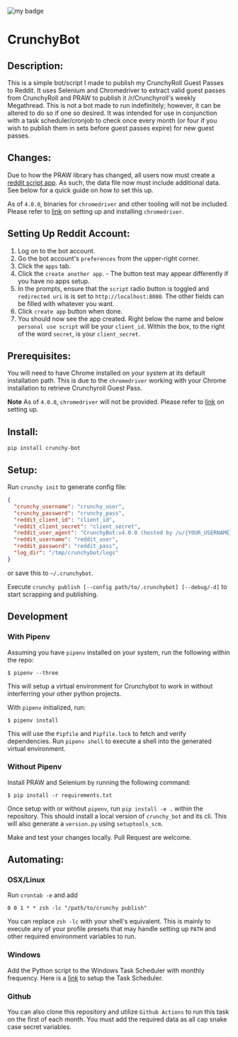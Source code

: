 ![my badge](https://action-badges.now.sh/lamdaV/CrunchyBot?workflow=test)
# CrunchyBot
## Description:
This is a simple bot/script I made to publish my CrunchyRoll Guest Passes to Reddit.
It uses Selenium and Chromedriver to extract valid guest passes from CrunchyRoll
and PRAW to publish it /r/Crunchyroll's weekly Megathread. This is not a bot made
to run indefinitely; however, it can be altered to do so if one so desired.
It was intended for use in conjunction with a task scheduler/cronjob to check once every month
(or four if you wish to publish them in sets before guest passes expire) for new guest passes.

## Changes:
Due to how the PRAW library has changed, all users now must create a 
[reddit script app](https://github.com/reddit/reddit/wiki/OAuth2). 
As such, the data file now must include additional data. See below for a quick guide on how to set this up.

As of `4.0.0`, binaries for `chromedriver` and other tooling will not be included. 
Please refer to [link](https://github.com/SeleniumHQ/selenium/wiki/ChromeDriver#quick-installation)
on setting up and installing `chromedriver`.

## Setting Up Reddit Account:
  1. Log on to the bot account.
  2. Go the bot account's `preferences` from the upper-right corner.
  3. Click the `apps` tab.
  4. Click the `create another app`.
    - The button test may appear differently if you have no apps setup.
  5. In the prompts, ensure that the `script` radio button is toggled and 
     `redirected uri` is is set to `http://localhost:8080`. The other fields
     can be filled with whatever you want.
  6. Click `create app` button when done.
  7. You should now see the app created. Right below the name and below `personal use script` will be your
     `client_id`. Within the box, to the right of the word `secret`, is your `client_secret`.

## Prerequisites:
You will need to have Chrome installed on your system at its default installation path.
This is due to the `chromedriver` working with your Chrome installation to retrieve
Crunchyroll Guest Pass.

**Note** As of `4.0.0`, `chromedriver` will not be provided. 
Please refer to [link](https://github.com/SeleniumHQ/selenium/wiki/ChromeDriver#quick-installation)
on setting up.

## Install:
`pip install crunchy-bot`

## Setup:
Run `crunchy init` to generate config file:
```json
{
  "crunchy_username": "crunchy_user",
  "crunchy_password": "crunchy_pass",
  "reddit_client_id": "client_id",
  "reddit_client_secret": "client_secret",
  "reddit_user_agent": "CrunchyBot:v4.0.0 (hosted by /u/{YOUR_USERNAME})",
  "reddit_username": "reddit_user",
  "reddit_password": "reddit_pass",
  "log_dir": "/tmp/crunchybot/logs"
}
```
or save this to `~/.crunchybot`.

Execute `crunchy publish [--config path/to/.crunchybot] [--debug/-d]` to start scrapping and publishing.

## Development
### With Pipenv
Assuming you have `pipenv` installed on your system, run the following within the repo:
```
$ pipenv --three
```
This will setup a virtual environment for Crunchybot to work in without interferring your
other python projects.

With `pipenv` initialized, run:
```
$ pipenv install
```
This will use the `Pipfile` and `Pipfile.lock` to fetch and verify dependencies. Run `pipenv shell` to 
execute a shell into the generated virtual environment.

### Without Pipenv
Install PRAW and Selenium by running the following command:
```
$ pip install -r requirements.txt
```

Once setup with or without `pipenv`, run `pip install -e .` within the repository. This
should install a local version of `crunchy_bot` and its cli. This will also generate
a `version.py` using `setuptools_scm`.

Make and test your changes locally. Pull Request are welcome. 


## Automating:
### OSX/Linux
Run `crontab -e` and add
```
0 0 1 * * zsh -lc "/path/to/crunchy publish"
```
You can replace `zsh -lc` with your shell's equivalent. This is mainly to execute any of your profile
presets that may handle setting up `PATH` and other required environment variables to run.

### Windows
Add the Python script to the Windows Task Scheduler with monthly frequency.
Here is a [link](https://blog.netwrix.com/2018/07/03/how-to-automate-powershell-scripts-with-task-scheduler/)
to setup the Task Scheduler.

### Github
You can also clone this repository and utilize `Github Actions` to run this task on the first of each month.
You must add the required data as all cap snake case secret variables.

